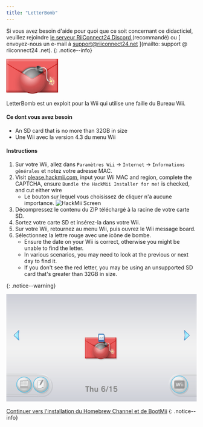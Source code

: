 ```yaml
---
title: "LetterBomb"
---
```


Si vous avez besoin d'aide pour quoi que ce soit concernant ce didacticiel, veuillez rejoindre [ le serveur RiiConnect24 Discord ](https://discord.gg/rc24) (recommandé) ou \[ envoyez-nous un e-mail à support@riiconnect24.net \](mailto: support @ riiconnect24 .net).
{: .notice--info}

![LetterBomb](/images/letterbomb.png)

LetterBomb est un exploit pour la Wii qui utilise une faille du Bureau Wii.

#### Ce dont vous avez besoin
- An SD card that is no more than 32GB in size
- Une Wii avec la version 4.3 du menu Wii

#### Instructions


1. Sur votre Wii, allez dans `Paramètres Wii` -> `Internet` -> `Informations générales` et notez votre adresse MAC.
1. Visit [please.hackmii.com](https://please.hackmii.com), input your Wii MAC and region, complete the CAPTCHA, ensure `Bundle the HackMii Installer for me!` is checked, and cut either wire
   - Le bouton sur lequel vous choisissez de cliquer n'a aucune importance. ![HackMii Screen](/images/Wii/LetterBomb-PC.png)
1. Décompressez le contenu du ZIP téléchargé à la racine de votre carte SD.
1. Sortez votre carte SD et insérez-la dans votre Wii.
1. Sur votre Wii, retournez au menu Wii, puis ouvrez le Wii message board.
1. Sélectionnez la lettre rouge avec une icône de bombe.
   - Ensure the date on your Wii is correct, otherwise you might be unable to find the letter.
   - In various scenarios, you may need to look at the previous or next day to find it.
   - If you don't see the red letter, you may be using an unsupported SD card that's greater than 32GB in size.


{: .notice--warning}


![LetterBomb Wii Menu](/images/Wii/LetterBomb-Wii.png)

[Continuer vers l'installation du Homebrew Channel et de BootMii](hbc)
{: .notice--info}
